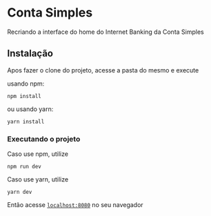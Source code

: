 #  Conta Simples

 Recriando a interface do  home do Internet Banking da Conta Simples

## Instalação

Apos fazer o clone do projeto, acesse a pasta do mesmo e execute

usando npm:
```
npm install
```
ou usando yarn:
```
yarn install
```


### Executando o projeto

Caso use npm, utilize
```
npm run dev
```

Caso use yarn, utilize

```
yarn dev
```

Então acesse [`localhost:8080`](http://localhost:8080) no seu navegador






